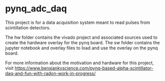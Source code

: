 ﻿# pynq_adc_daq
This project is for a data acquisition system meant to read pulses from scintillation detectors. 

The hw folder contains the vivado project and associated sources used to create the hardware overlay for the pynq board.
The sw folder contains the jupyter notebook and overlay files to load and use the overlay on the pynq board.

For more information about the motivation and hardware for this project, visit https://www.bensjankyscience.com/pynq-based-alpha-scintillator-daq-and-fun-with-radon-work-in-progress/
